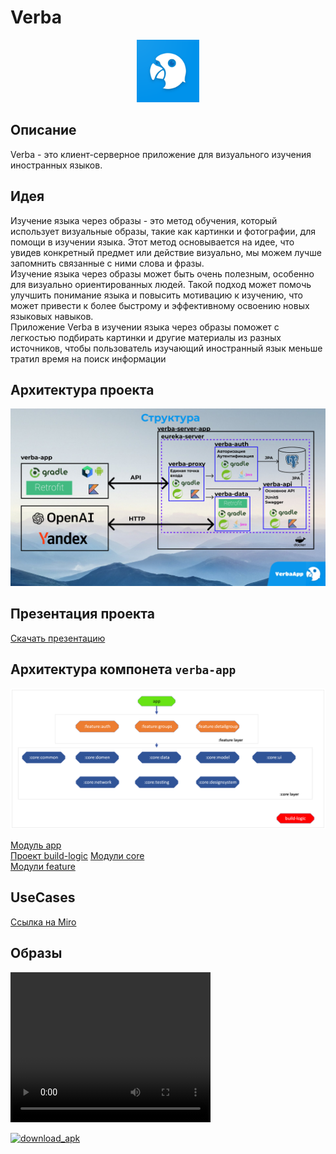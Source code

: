 # Verba

<div id="header" align="center">
  <img src="image/icon.png" width="100"/>
</div>


## Описание
Verba - это клиент-серверное приложение для визуального изучения иностранных языков.
## Идея
Изучение языка через образы - это метод обучения, который использует визуальные образы, такие как картинки и фотографии, для помощи в изучении языка. Этот метод основывается на идее, что увидев конкретный предмет или действие визуально, мы можем лучше запомнить связанные с ними слова и фразы.  
Изучение языка через образы может быть очень полезным, особенно для визуально ориентированных людей. Такой подход может помочь улучшить понимание языка и повысить мотивацию к изучению, что может привести к более быстрому и эффективному освоению новых языковых навыков.  
Приложение Verba в изучении языка через образы поможет с легкостью подбирать картинки и другие материалы из разных источников, чтобы пользователь изучающий иностранный язык меньше тратил время на поиск информации  

## Архитектура проекта

![img.png](image/structure_project.png)

## Презентация проекта

[Скачать презентацию](image/slide.pdf)

## Архитектура компонета `verba-app`

![icon_verba](image/architecture.png)

[Модуль app](/app/README.md)  
[Проект build-logic](/build-logic/README.md)
[Модули core](/core/README.md)  
[Модули feature](/feature/README.md)

## UseCases

[Ссылка на Miro](https://miro.com/app/board/uXjVMeAQjCg=/?share_link_id=479259400433)

## Образы

<video width="320" height="240" controls>
  <source src="image/video.mp4" type="video/mp4">
</video>

[![download_apk](https://static.tildacdn.com/tild3932-6239-4336-a430-373961616430/android_xvision2.png)](https://drive.google.com/file/d/1lOYrvLLY3JGLDOXzbfK5hAL2IA4gnbLJ/view?usp=sharing)